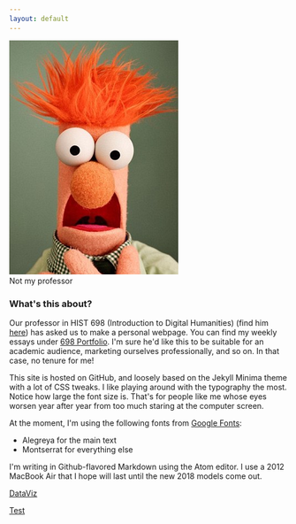 ```yaml
---
layout: default
---
```


<div class='special'>
  <img class='oval-img' src="/images/Beaker.jpg" alt="Muppet Beaker">
  <figcaption>Not my professor</figcaption>
</div>


### What's this about?

Our professor in HIST 698 (Introduction to Digital Humanities) (find him [here](http://fredgibbs.net/)) has asked us to make a personal webpage. You can find my weekly essays under [698 Portfolio](https://spswanz.github.io/Assignments.html). I'm sure he'd like this to be suitable for an academic audience, marketing ourselves professionally, and so on. In that case, no tenure for me!

This site is hosted on GitHub, and loosely based on the Jekyll Minima theme with a lot of CSS tweaks. I like playing around with the typography the most. Notice how large the font size is. That's for people like me whose eyes worsen year after year from too much staring at the computer screen.

At the moment, I'm using the following fonts from [Google Fonts](https://fonts.google.com/):

- Alegreya for the main text
- Montserrat for everything else

I'm writing in Github-flavored Markdown using the Atom editor. I use a 2012 MacBook Air that I hope will last until the new 2018 models come out.

[DataViz](https://spswanz.github.io/DowJonesViz.html)

[Test](https://spswanz.github.io/test.html)
